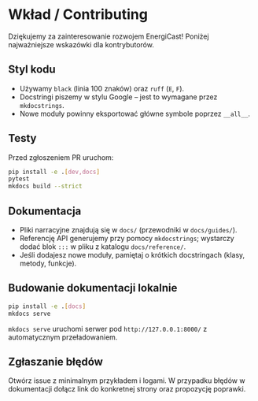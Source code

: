 # Wkład / Contributing

Dziękujemy za zainteresowanie rozwojem EnergiCast! Poniżej najważniejsze wskazówki dla
kontrybutorów.

## Styl kodu

- Używamy `black` (linia 100 znaków) oraz `ruff` (`E`, `F`).
- Docstringi piszemy w stylu Google – jest to wymagane przez `mkdocstrings`.
- Nowe moduły powinny eksportować główne symbole poprzez `__all__`.

## Testy

Przed zgłoszeniem PR uruchom:

```bash
pip install -e .[dev,docs]
pytest
mkdocs build --strict
```

## Dokumentacja

- Pliki narracyjne znajdują się w `docs/` (przewodniki w `docs/guides/`).
- Referencję API generujemy przy pomocy `mkdocstrings`; wystarczy dodać blok `:::` w pliku
  z katalogu `docs/reference/`.
- Jeśli dodajesz nowe moduły, pamiętaj o krótkich docstringach (klasy, metody, funkcje).

## Budowanie dokumentacji lokalnie

```bash
pip install -e .[docs]
mkdocs serve
```

`mkdocs serve` uruchomi serwer pod `http://127.0.0.1:8000/` z automatycznym przeładowaniem.

## Zgłaszanie błędów

Otwórz issue z minimalnym przykładem i logami. W przypadku błędów w dokumentacji dołącz
link do konkretnej strony oraz propozycję poprawki.
